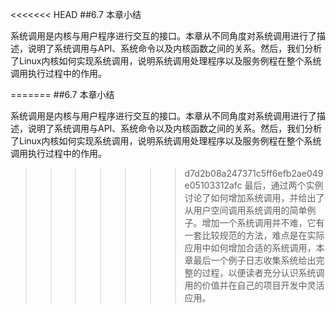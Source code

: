 <<<<<<< HEAD
##6.7 本章小结

系统调用是内核与用户程序进行交互的接口。本章从不同角度对系统调用进行了描述，说明了系统调用与API、系统命令以及内核函数之间的关系。然后，我们分析了Linux内核如何实现系统调用，说明系统调用处理程序以及服务例程在整个系统调用执行过程中的作用。

=======
##6.7 本章小结

系统调用是内核与用户程序进行交互的接口。本章从不同角度对系统调用进行了描述，说明了系统调用与API、系统命令以及内核函数之间的关系。然后，我们分析了Linux内核如何实现系统调用，说明系统调用处理程序以及服务例程在整个系统调用执行过程中的作用。

>>>>>>> d7d2b08a247371c5ff6efb2ae049e05103312afc
最后，通过两个实例讨论了如何增加系统调用，并给出了从用户空间调用系统调用的简单例子。增加一个系统调用并不难，它有一套比较规范的方法，难点是在实际应用中如何增加合适的系统调用，本章最后一个例子日志收集系统给出完整的过程，以便读者充分认识系统调用的价值并在自己的项目开发中灵活应用。